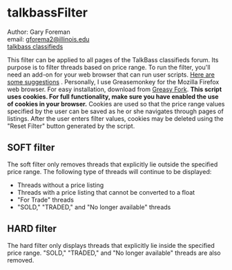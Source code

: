 talkbassFilter
==============

Author: Gary Foreman  
email: gforema2@illinois.edu  
[talkbass classifieds](http://www.talkbass.com/categories/classifieds-bg.252/) 

This filter can be applied to all pages of the TalkBass classifieds forum.
Its purpose is to filter threads based on price range.
To run the filter, you'll need an add-on for your web browser that can run
user scripts. 
[Here are some suggestions](https://greasyfork.org/help/installing-user-scripts)
. Personally, I use Greasemonkey for the Mozilla Firefox web browser. For easy 
installation, download from
[Greasy Fork](https://greasyfork.org/scripts/5340-talkbass-price-filter).
**This script uses cookies. For full functionality, make sure you have enabled 
the use of cookies in your browser.** Cookies are used so that the price range 
values specified by the user can be saved as he or she navigates through pages 
of listings. After the user enters filter values, cookies may be deleted using 
the "Reset Filter" button generated by the script.

SOFT filter
-----------

The soft filter only removes threads that explicitly lie outside the specified 
price range. The following type of threads will continue to be displayed: 
- Threads without a price listing 
- Threads with a price listing that cannot be converted to a float 
- "For Trade" threads 
- "SOLD," "TRADED," and "No longer available" threads 

HARD filter
-----------

The hard filter only displays threads that explicitly lie inside the specified 
price range. "SOLD," "TRADED," and "No longer available" threads are also 
removed.
